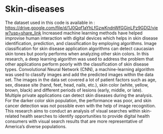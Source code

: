 # Skin-diseases


The dataset used in this code is available in : https://drive.google.com/file/d/1J0Qqf1aYhLfGzwKndnWfGGinLPz9GDl2/view?usp=share_link
Increased machine learning methods have helped improvise human interaction with digital devices which helps in skin disease identification, prediction, and classification by employing algorithms. Image classification for skin disease application algorithms can detect caucasian skin tones but poorly performs when analyzing other skin colors. In this research, a deep learning algorithm was used to address the problem that other applications perform poorly with the classification of skin disease types.
Convolutional Neural Network (CNN), a machine-learning algorithm was used to classify images and add the predicted images within the data set. The images in the data set covered a lot of patient factors such as age, sex, disease site (hand, feet, head, nails, etc.), skin color (white, yellow, brown, black) and different periods of lesions (early, middle, or late). Multiple private applications can detect skin diseases during the analysis. For the darker color skin population, the performance was poor, and skin cancer detection was not possible even with the help of image recognition.
This research aims to conduct an analysis of visual searches within skin-related health searches to identify opportunities to provide digital health consumers with visual search results that are more representative of America’s diverse populations.
